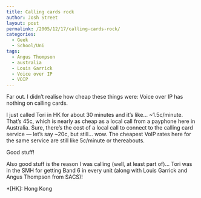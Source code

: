 ```yaml
---
title: Calling cards rock
author: Josh Street
layout: post
permalink: /2005/12/17/calling-cards-rock/
categories:
  - Geek
  - School/Uni
tags:
  - Angus Thompson
  - australia
  - Louis Garrick
  - Voice over IP
  - VOIP
---
```

Far out. I didn&#8217;t realise how cheap these things were: Voice over IP has nothing on calling cards.

I just called Tori in HK for about 30 minutes and it&#8217;s like&#8230; ~1.5c/minute. That&#8217;s 45c, which is nearly as cheap as a local call from a payphone here in Australia. Sure, there&#8217;s the cost of a local call to connect to the calling card service &#8212; let&#8217;s say ~20c, but still&#8230; wow. The cheapest VoIP rates here for the same service are still like 5c/minute or thereabouts.

Good stuff!

Also good stuff is the reason I was calling (well, at least part of)&#8230; Tori was in the SMH for getting Band 6 in every unit (along with Louis Garrick and Angus Thompson from SACS)!

 *[HK]: Hong Kong